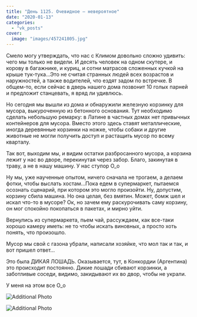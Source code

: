 ```yaml
---
title: "День 1125. Очевидное – невероятное"
date: "2020-01-13"
categories: 
  - "vk_posts"
cover:
  image: "images/457241805.jpg"
---
```


Смело могу утверждать, что нас с Климом довольно сложно удивить: чего мы только не видели. И десять человек на одном скутере, и корову в багажнике, и куриц, и сотни матрасов сложенных кучкой на крыше тук-тука…Это не считая странных людей всех возрастов и наружностей, а также водителей, что ездят задом по встречке. В общем-то, если сейчас в дверь нашего дома позвонит 10 голых парней и предложит станцевать, я вряд ли удивлюсь.

<!--more-->

Но сегодня мы вышли из дома и обнаружили железную корзинку для мусора, выкуроченную из бетонного основания. Тут необходимо сделать небольшую ремарку: в Латине в частных домах нет привычных контейнеров для мусора. Вместо этого здесь ставят металлические, иногда деревянные корзинки на ножке, чтобы собаки и другие животные не могли получить доступ и растащить мусор по всему кварталу.

Так вот, выходим мы, и видим остатки разбросанного мусора, а корзина лежит у нас во дворе, перекинутая через забор. Благо, закинутая в траву, а не в нашу машину. У нас ступор О\_о

Ну мы, уже наученные опытом, ничего сначала не трогаем, а делаем фотки, чтобы выслать хостам…Пока едем в супермаркет, пытаемся осознать сценарий, при котором это могло произойти. Ну, допустим, корзину сбила машина. Но она целая, без вмятин. Может, бомж шел и искал что-то в мусоре? Ок, но зачем ему раскурочивать саму корзину, он мог спокойно покопаться в пакетах, и мирно уйти.

Вернулись из супермаркета, пьем чай, рассуждаем, как все-таки хорошо камеру иметь: не то чтобы искать виновных, а просто хоть понять, что произошло.

Мусор мы свой с газона убрали, написали хозяйке, что мол так и так, и вот пришел ответ…

Это была ДИКАЯ ЛОШАДЬ. Оказывается, тут, в Конкордии (Аргентина) это происходит постоянно. Дикие лошади сбивают корзинки, а заботливые соседи, видимо, закидывают их во двор, чтобы не украли.

У меня на этом все О\_о

![Additional Photo](https://vodpop.ru/wp-content/uploads/2023/07/457241806.jpg)

![Additional Photo](https://vodpop.ru/wp-content/uploads/2023/07/457241807.jpg)
